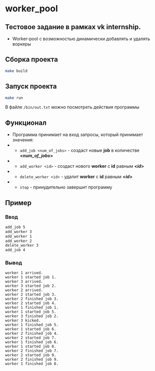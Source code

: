 # worker_pool
## Тестовое задание в рамках vk internship.

- Worker-pool с возможностью динамически добавлять и удалять воркеры

## Cборка проекта

```bash
make build
```

## Запуск проекта

```bash
make run
```
В файле `/bin/out.txt` можно посмотреть действия программы

## Функционал

- Программа принимает на вход запросы, который принимает значения:
- - `add_job <num_of_jobs>` - создаст новые <strong>job</strong> в количестве <strong><_num_of_jobs_></strong>
- - `add_worker <id>` - cоздаст нового <strong>worker</strong> с <strong>id</strong> равным <strong><_id_></strong>
- - `delete_worker <id>` - удалит <strong>worker</strong> с <strong>id</strong> равным <strong><_id_></strong>
- - `stop` - принудительно завершит программу


## Пример

### Ввод

```bash
add_job 5
add_worker 3
add_worker 1
add_worker 2
delete_worker 3
add_job 4
```

### Вывод
```
worker 1 arrived.
worker 1 started job 1.
worker 3 arrived.
worker 3 started job 2.
worker 2 arrived.
worker 2 started job 3.
worker 2 finished job 3.
worker 2 started job 4.
worker 1 finished job 1.
worker 1 started job 5.
worker 3 finished job 2.
worker 3 kicked.
worker 1 finished job 5.
worker 1 started job 6.
worker 2 finished job 4.
worker 2 started job 7.
worker 1 finished job 6.
worker 1 started job 8.
worker 2 finished job 7.
worker 2 started job 9.
worker 2 finished job 9.
worker 1 finished job 8.
```